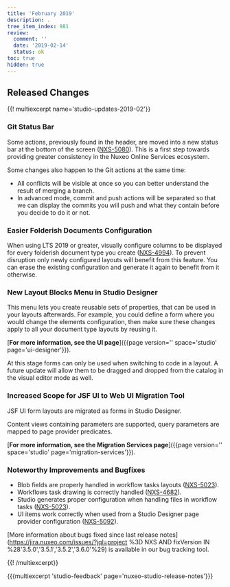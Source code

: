 ```yaml
---
title: 'February 2019'
description: .
tree_item_index: 981
review:
  comment: ''
  date: '2019-02-14'
  status: ok
toc: true
hidden: true
---
```

## Released Changes
{{! multiexcerpt name='studio-updates-2019-02'}}
### Git Status Bar
Some actions, previously found in the header, are moved into a new status bar at the bottom of the screen ([NXS-5080](https://jira.nuxeo.com/browse/NXS-5080)). This is a first step towards providing greater consistency in the Nuxeo Online Services ecosystem.

Some changes also happen to the Git actions at the same time:
- All conflicts will be visible at once so you can better understand the result of merging a branch.
- In advanced mode, commit and push actions will be separated so that we can display the commits you will push and what they contain before you decide to do it or not.

### Easier Folderish Documents Configuration
When using LTS 2019 or greater, visually configure columns to be displayed for every folderish document type you create ([NXS-4994](https://jira.nuxeo.com/browse/NXS-4994)). To prevent disruption only newly configured layouts will benefit from this feature. You can erase the existing configuration and generate it again to benefit from it otherwise.

### New Layout Blocks Menu in Studio Designer
This menu lets you create reusable sets of properties, that can be used in your layouts afterwards.
For example, you could define a form where you would change the elements configuration, then make sure these changes apply to all your document type layouts by reusing it.
</br>

[<i class="fa fa-long-arrow-right" aria-hidden="true"></i>**For more information, see the UI page**]({{page version='' space='studio' page='ui-designer'}}).

At this stage forms can only be used when switching to code in a layout. A future update will allow them to be dragged and dropped from the catalog in the visual editor mode as well.

### Increased Scope for JSF UI to Web UI Migration Tool
JSF UI form layouts are migrated as forms in Studio Designer.

Content views containing parameters are supported, query parameters are mapped to page provider predicates.
</br>

[<i class="fa fa-long-arrow-right" aria-hidden="true"></i>**For more information, see the Migration Services page**]({{page version='' space='studio' page='migration-services'}}).

### Noteworthy Improvements and Bugfixes

- Blob fields are properly handled in workflow tasks layouts ([NXS-5023](https://jira.nuxeo.com/browse/NXS-5023)).
- Workflows task drawing is correctly handled ([NXS-4682](https://jira.nuxeo.com/browse/NXS-4682)).
- Studio generates proper configuration when handling files in workflow tasks ([NXS-5023](https://jira.nuxeo.com/browse/NXS-5023)).
- UI items work correctly when used from a Studio Designer page provider configuration ([NXS-5092](https://jira.nuxeo.com/browse/NXS-5092)).

[More information about bugs fixed since last release notes](https://jira.nuxeo.com/issues/?jql=project %3D NXS AND fixVersion IN %28'3.5.0','3.5.1','3.5.2','3.6.0'%29) is available in our bug tracking tool.

{{! /multiexcerpt}}

{{{multiexcerpt 'studio-feedback' page='nuxeo-studio-release-notes'}}}
